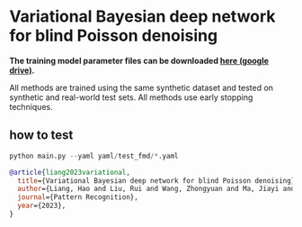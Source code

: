 # Variational Bayesian deep network for blind Poisson denoising

**The training model parameter files can be downloaded [here (google drive)](https://drive.google.com/drive/folders/1X8mlLL5_8xB5sYmv9N2KpGpa2R6dYGve?usp=sharing).**

All methods are trained using the same synthetic dataset and tested on synthetic and real-world test sets. All methods use early stopping techniques.

## how to test

```python
python main.py --yaml yaml/test_fmd/*.yaml
```

```bib
@article{liang2023variational,
  title={Variational Bayesian deep network for blind Poisson denoising},
  author={Liang, Hao and Liu, Rui and Wang, Zhongyuan and Ma, Jiayi and Tian, Xin},
  journal={Pattern Recognition},
  year={2023},
}

```
